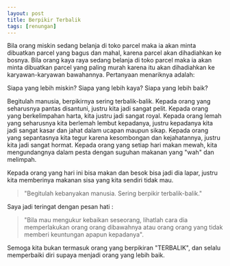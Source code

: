 ```yaml
--- 
layout: post
title: Berpikir Terbalik
tags: [renungan]
---
```


Bila orang miskin sedang belanja di toko parcel maka ia akan minta dibuatkan parcel yang bagus dan mahal, karena parcel akan dihadiahkan ke bosnya.
Bila orang kaya raya sedang belanja di toko parcel maka ia akan minta dibuatkan parcel yang paling murah karena itu akan dihadiahkan ke karyawan-karyawan bawahannya.
Pertanyaan menariknya adalah:

Siapa yang lebih miskin?
Siapa yang lebih kaya?
Siapa yang lebih baik?

Begitulah manusia, berpikirnya sering terbalik-balik. Kepada orang yang seharusnya pantas disantuni, justru kita jadi sangat pelit.
Kepada orang yang berkelimpahan harta, kita justru jadi sangat royal.
Kepada orang lemah yang seharusnya kita berlemah lembut kepadanya, justru kepadanya kita jadi sangat kasar dan jahat dalam ucapan maupun sikap.
Kepada orang yang sepantasnya kita tegur karena kesombongan dan kejahatannya, justru kita jadi sangat hormat.
Kepada orang yang setiap hari makan mewah, kita mengundangnya dalam pesta dengan suguhan makanan yang "wah" dan melimpah.

Kepada orang yang hari ini bisa makan dan besok bisa jadi dia lapar, justru kita memberinya makanan sisa yang kita sendiri tidak mau.

>"Begitulah kebanyakan manusia. Sering berpikir terbalik-balik."

Saya jadi teringat dengan pesan hati :

>"Bila mau mengukur kebaikan seseorang, lihatlah cara dia memperlakukan orang orang dibawahnya atau orang orang yang tidak memberi keuntungan apapun kepadanya".

Semoga kita bukan termasuk orang yang berpikiran "TERBALIK", dan selalu memperbaiki diri supaya menjadi orang yang lebih baik.
